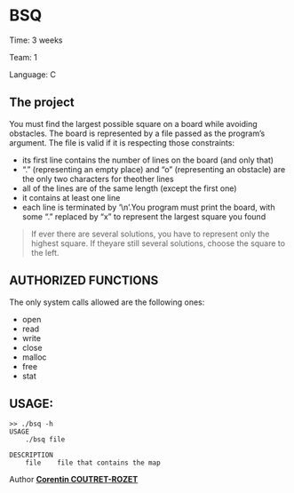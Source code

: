 BSQ
===

Time:       3 weeks

Team:       1

Language:   C


The project
----

You must find the largest possible square on a board while avoiding obstacles. The board is represented by a file passed as the program’s argument. The file is valid if it is respecting those constraints:
* its first line contains the number of lines on the board (and only that)
* “.” (representing an empty place) and “o” (representing an obstacle) are the only two characters for theother lines
* all of the lines are of the same length (except the first one)
* it contains at least one line
* each line is terminated by ‘\n’.You program must print the board, with some “.” replaced by “x” to represent the largest square you found

> If ever there are several solutions, you have to represent only the highest square. If theyare still several solutions, choose the square to the left.

## AUTHORIZED FUNCTIONS

The only system calls allowed are the following ones:
* open
* read
* write
* close
* malloc
* free
* stat

## USAGE:

```
>> ./bsq -h
USAGE
    ./bsq file

DESCRIPTION
    file    file that contains the map
```

Author [**Corentin COUTRET-ROZET**](https://github.com/sheiiva)